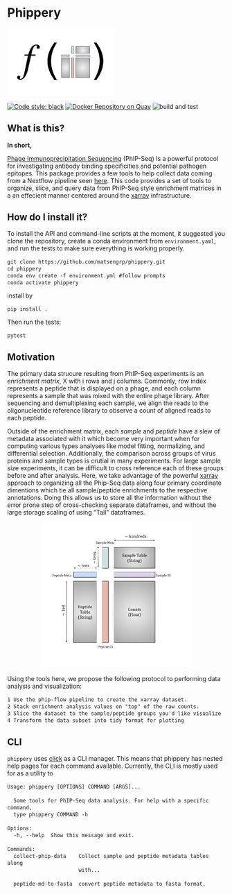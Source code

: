 # Phippery

<p>
  <img src="data/cartoons/Xarray_function.png" width="250">
</p>

[![Code style: black](https://img.shields.io/badge/code%20style-black-000000.svg)](https://github.com/psf/black)
[![Docker Repository on Quay](https://quay.io/repository/matsengrp/phippery/status "Docker Repository on Quay")](https://quay.io/repository/matsengrp/phippery)
![build and test](https://github.com/matsengrp/phippery/workflows/build%20and%20test/badge.svg)


## What is this?

**In short,**

[Phage Immunoprecipitation Sequencing](https://www.nature.com/articles/s41596-018-0025-6)
(PhIP-Seq)
Is a powerful protocol for investigating antibody binding specificities and potential pathogen epitopes.
This package provides a few tools to help collect data coming from a Nextflow pipeline seen
[here](https://github.com/matsengrp/phip-flow).
This code provides a set of tools to organize, slice, and query data from PhIP-Seq style enrichment matrices in
a an effecient manner centered around the [xarray](http://xarray.pydata.org/en/stable/) infrastructure.

## How do I install it?

To install the API and command-line scripts at the moment,
it suggested you clone the repository, create a conda
environment from `environment.yaml`, and run the tests to make
sure everything is working properly.

```
git clone https://github.com/matsengrp/phippery.git
cd phippery
conda env create -f environment.yml #follow prompts
conda activate phippery
```

install by
```
pip install .
```

Then run the tests:
```
pytest
```

## Motivation

The primary data strucure resulting from PhIP-Seq experiments is an _enrichment matrix_, X
with i rows and j columns. Commonly, row index represents a peptide that is displayed on a phage,
and each column represents a sample that was mixed with the entire phage library. After sequencing and
demultiplexing each sample, we align the reads to the oligonucleotide reference library to observe a
count of aligned reads to each peptide.

Outside of the enrichment matrix, each _sample_ and _peptide_
have a slew of metadata associated with it which become very important when for computing various
types analyses like model fitting, normalizing, and differential selection.
Additionally, the comparison across groups of virus proteins and sample types is crutial in many experiments.
For large sample size experiments, it can be difficult to cross reference each of these groups before and
after analysis. Here, we take advantage of the powerful [xarray](http://xarray.pydata.org/en/stable/)
approach to organizing all the Phip-Seq data along four primary coordinate dimentions which tie all
sample/peptide enrichments to the respective annotations. Doing this allows us to store all the
information without the error prone step of cross-checking separate dataframes, and without the
large storage scaling of using "Tall" dataframes.

<p align="center">
  <img src="data/cartoons/Xarray.png" width="350">
</p>

Using the tools here, we propose the following protocol to performing data analysis and visualization:

    1 Use the phip-flow pipeline to create the xarray dataset.
    2 Stack enrichment analysis values on "top" of the raw counts.
    3 Slice the dataset to the sample/peptide groups you'd like visualize
    4 Transform the data subset into tidy format for plotting


## CLI

`phippery` uses
[click](https://click.palletsprojects.com/en/7.x/) as a CLI manager. This means
that phippery has nested help pages for each command available.
Currently, the CLI is mostly used for as a utility to

```
Usage: phippery [OPTIONS] COMMAND [ARGS]...

  Some tools for PhIP-Seq data analysis. For help with a specific command,
  type phippery COMMAND -h

Options:
  -h, --help  Show this message and exit.

Commands:
  collect-phip-data    Collect sample and peptide metadata tables along
                       with...

  peptide-md-to-fasta  convert peptide metadata to fasta format.
```


